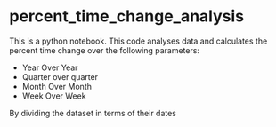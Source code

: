 # percent_time_change_analysis
This is a python notebook. This code analyses data and calculates the percent time change over the following parameters:
* Year Over Year 
* Quarter over quarter 
* Month Over Month 
* Week Over Week 

By dividing the dataset in terms of their dates
